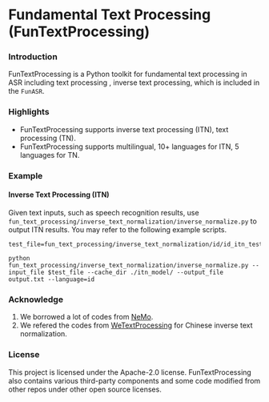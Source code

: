 **Fundamental Text Processing (FunTextProcessing)**
==========================

### Introduction

FunTextProcessing is a Python toolkit for fundamental text processing in ASR including text processing , inverse text processing, which is included in the `FunASR`.

### Highlights

- FunTextProcessing supports inverse text processing (ITN), text processing (TN).
- FunTextProcessing supports multilingual, 10+ languages for ITN, 5 languages for TN.


### Example
#### Inverse Text Processing (ITN)
Given text inputs, such as speech recognition results, use `fun_text_processing/inverse_text_normalization/inverse_normalize.py` to output ITN results. You may refer to the following example scripts.

```
test_file=fun_text_processing/inverse_text_normalization/id/id_itn_test_input.txt

python fun_text_processing/inverse_text_normalization/inverse_normalize.py --input_file $test_file --cache_dir ./itn_model/ --output_file output.txt --language=id
```


### Acknowledge
1. We borrowed a lot of codes from [NeMo](https://github.com/NVIDIA/NeMo).
2. We refered the codes from [WeTextProcessing](https://github.com/wenet-e2e/WeTextProcessing) for Chinese inverse text normalization. 

### License

This project is licensed under the Apache-2.0 license. FunTextProcessing also contains various third-party components and some code modified from other repos under other open source licenses. 
